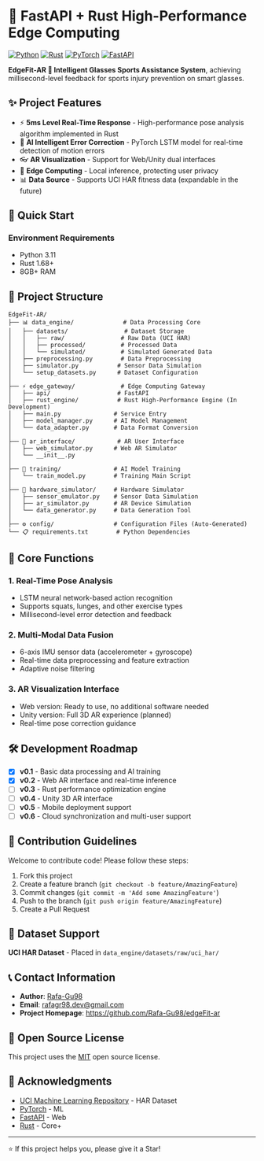 # 🚀 FastAPI + Rust High-Performance Edge Computing

[![Python](https://img.shields.io/badge/Python-3.8+-blue?logo=python)](https://python.org)
[![Rust](https://img.shields.io/badge/Rust-1.68+-orange?logo=rust)](https://rust-lang.org)
[![PyTorch](https://img.shields.io/badge/PyTorch-1.13+-EE4C2C?logo=pytorch)](https://pytorch.org)
[![FastAPI](https://img.shields.io/badge/FastAPI-0.68+-009688?logo=fastapi)](https://fastapi.tiangolo.com)

**EdgeFit-AR 🥽 Intelligent Glasses Sports Assistance System**, achieving millisecond-level feedback for sports injury prevention on smart glasses.

## ✨ Project Features

- ⚡ **5ms Level Real-Time Response** - High-performance pose analysis algorithm implemented in Rust
- 🧠 **AI Intelligent Error Correction** - PyTorch LSTM model for real-time detection of motion errors
- 👓 **AR Visualization** - Support for Web/Unity dual interfaces
- 🔋 **Edge Computing** - Local inference, protecting user privacy
- 📊 **Data Source** - Supports UCI HAR fitness data (expandable in the future)

## 🚀 Quick Start

### Environment Requirements

- Python 3.11
- Rust 1.68+ 
- 8GB+ RAM

## 📁 Project Structure

```
EdgeFit-AR/
├── 📊 data_engine/              # Data Processing Core
│   ├── datasets/                # Dataset Storage
│   │   ├── raw/                # Raw Data (UCI HAR)
│   │   ├── processed/          # Processed Data
│   │   └── simulated/          # Simulated Generated Data
│   ├── preprocessing.py        # Data Preprocessing
│   ├── simulator.py           # Sensor Data Simulation
│   └── setup_datasets.py      # Dataset Configuration
│
├── ⚡ edge_gateway/             # Edge Computing Gateway
│   ├── api/                   # FastAPI
│   ├── rust_engine/           # Rust High-Performance Engine (In Development)
│   ├── main.py               # Service Entry
│   ├── model_manager.py      # AI Model Management
│   └── data_adapter.py       # Data Format Conversion
│
├── 🥽 ar_interface/            # AR User Interface
│   ├── web_simulator.py      # Web AR Simulator
│   └── __init__.py
│
├── 🤖 training/               # AI Model Training
│   └── train_model.py        # Training Main Script
│
├── 🔧 hardware_simulator/     # Hardware Simulator
│   ├── sensor_emulator.py    # Sensor Data Simulation
│   ├── ar_simulator.py       # AR Device Simulation
│   └── data_generator.py     # Data Generation Tool
│
├── ⚙️ config/                 # Configuration Files (Auto-Generated)
└── 📋 requirements.txt        # Python Dependencies
```

## 🎯 Core Functions

### 1. Real-Time Pose Analysis
- LSTM neural network-based action recognition
- Supports squats, lunges, and other exercise types
- Millisecond-level error detection and feedback

### 2. Multi-Modal Data Fusion
- 6-axis IMU sensor data (accelerometer + gyroscope)
- Real-time data preprocessing and feature extraction
- Adaptive noise filtering

### 3. AR Visualization Interface
- Web version: Ready to use, no additional software needed
- Unity version: Full 3D AR experience (planned)
- Real-time pose correction guidance

## 🛠️ Development Roadmap

- [x] **v0.1** - Basic data processing and AI training
- [x] **v0.2** - Web AR interface and real-time inference
- [ ] **v0.3** - Rust performance optimization engine
- [ ] **v0.4** - Unity 3D AR interface
- [ ] **v0.5** - Mobile deployment support
- [ ] **v0.6** - Cloud synchronization and multi-user support

## 🤝 Contribution Guidelines

Welcome to contribute code! Please follow these steps:

1. Fork this project
2. Create a feature branch (`git checkout -b feature/AmazingFeature`)
3. Commit changes (`git commit -m 'Add some AmazingFeature'`)
4. Push to the branch (`git push origin feature/AmazingFeature`)
5. Create a Pull Request

## 📄 Dataset Support

**UCI HAR Dataset** - Placed in `data_engine/datasets/raw/uci_har/`

## 📞 Contact Information

- **Author**: [Rafa-Gu98](https://github.com/Rafa-Gu98)
- **Email**: rafagr98.dev@gmail.com
- **Project Homepage**: https://github.com/Rafa-Gu98/edgeFit-ar

## 📜 Open Source License

This project uses the [MIT](LICENSE) open source license.

## 🙏 Acknowledgments

- [UCI Machine Learning Repository](https://archive.ics.uci.edu/ml/) - HAR Dataset
- [PyTorch](https://pytorch.org) - ML
- [FastAPI](https://fastapi.tiangolo.com) - Web 
- [Rust](https://rust-lang.org) - Core+

---
⭐ If this project helps you, please give it a Star!